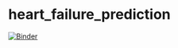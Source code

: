# heart_failure_prediction
[![Binder](https://mybinder.org/badge_logo.svg)](https://mybinder.org/v2/gh/Dtowerssj/heart_failure_prediction/main?labpath=HF_prediction.ipynb)
